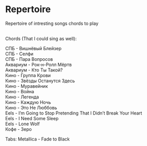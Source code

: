 # Repertoire
Repertoire of intresting songs chords to play <br> <br>

Chords (That I could sing as well): <br>

СПБ - Вишнёвый Блейзер <br>
СПБ - Селфи <br>
СПБ - Пара Вопросов <br>
Аквариум - Рок-н-Ролл Мёртв  <br>
Аквариум - Кто Ты Такой? <br>
Кино - Группа Крови <br>
Кино - Звёзды Останутся Здесь <br>
Кино - Муравейник <br>
Кино - Война <br>
Кино - Легенда <br>
Кино - Каждую Ночь  <br>
Кино - Это Не Люббовь  <br>
Eels - I’m Going to Stop Pretending That I Didn’t Break Your Heart <br>
Eels - I Need Some Sleep <br>
Eels - Lone Wolf <br>
Кофе - Зеро <br>

Tabs: 
Metallica - Fade to Black
